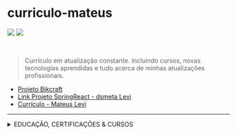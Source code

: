 # curriculo-mateus

<p align="left">
  <a href="https://www.linkedin.com/in/mateus-levir-souza-pereira/"><img src="https://img.shields.io/badge/-LinkedIn-blue?style=flat&logo=Linkedin&logoColor=white"/></a>
   <a href = "mailto:mateuslevisouzapereira@gmail.com"><img src="https://img.shields.io/badge/-Gmail-c14438?style=flat&logo=Gmail&logoColor=white(mailto:mateuslevisouzapereira@gmail.com)"/></a>
  </p>
<br>

> Currículo em atualização constante. Incluindo cursos, novas tecnologias aprendidas e tudo acerca de minhas atualizações profissionais.  

- <a href="https://bikcraft.website/">Projeto Bikcraft</a> 
- <a href="https://dsmeta-levi.netlify.app/">Link Projeto SpringReact - dsmeta Levi</a> 
- <a href="https://drive.google.com/file/d/1JBKQnyB02q7j5mQOBVxpegIO4qxr2jmJ/view?usp=drivesdk">Currículo - Mateus Levi</a>

---- 
<!--START_SECTION:table-->
<details>
<summary>EDUCAÇÃO, CERTIFICAÇÕES & CURSOS</summary>


| Course | Place | Hours |
| :---: | :---: | :---: |
| Análise e Desenvolvimento de Sistemas | Estácio de Sá | 2022 - 2024 |
| Python 3 | CursoemVideo - Gustavo Guanabara | +40h |
| SQL com MySQL | Alura | 20h |
| Java - POO; SpringBoot; MongoDB; JPA; Hibernate... | Udemy - Nélio Alves | +50h |
| Backend with Java | FreeCodeAcademy | 10h |
| Excel - Avançado | UDEMY | 12h |
| Lógica e algoritmo de programação | Udemy | 10h |
| Master in English course | CNA - São Paulo | +300h |
| HTML5 & CSS3 MÓDULO 1 AO 3 | CursoEmVideo | 40h |
| Microsserviços c/ Spring Cloud, Spring Boot e Docker | Udemy | 15h |
| Integração Contínua com testes. Utilizando Jenkins | Udemy | 10h |
